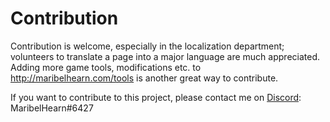 # Contribution
Contribution is welcome, especially in the localization department; volunteers to translate a page into a major language are much appreciated. Adding more game tools, modifications etc. to http://maribelhearn.com/tools is another great way to contribute.

If you want to contribute to this project, please contact me on [Discord](https://www.discordapp.com): MaribelHearn#6427
